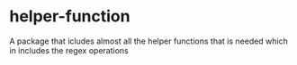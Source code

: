 # helper-function
A package that icludes almost all the helper functions that is needed which in includes the regex operations
